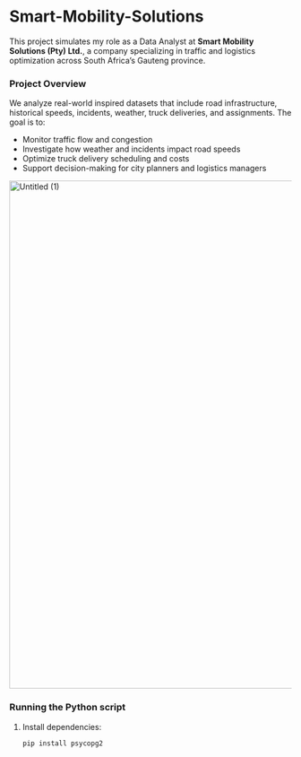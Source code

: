 # Smart-Mobility-Solutions
This project simulates my role as a Data Analyst at **Smart Mobility Solutions (Pty) Ltd.**, a company specializing in traffic and logistics optimization across South Africa’s Gauteng province.

### Project Overview
We analyze real-world inspired datasets that include road infrastructure, historical speeds, incidents, weather, truck deliveries, and assignments. The goal is to:
- Monitor traffic flow and congestion
- Investigate how weather and incidents impact road speeds
- Optimize truck delivery scheduling and costs
- Support decision-making for city planners and logistics managers

<img width="1369" height="906" alt="Untitled (1)" src="https://github.com/user-attachments/assets/42823d3f-17e2-4ced-8df6-6985e3981e0c" />

### Running the Python script

1. Install dependencies:
   ```bash
   pip install psycopg2
